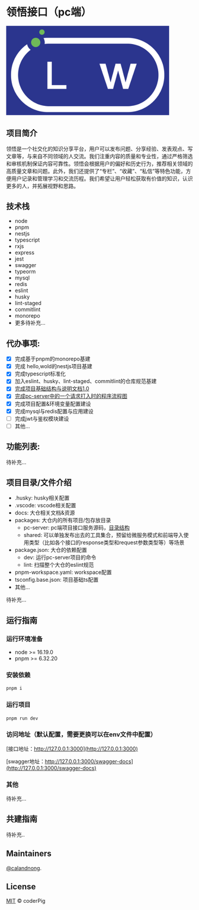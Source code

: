 # 领悟接口（pc端）

<img
  src="./docs/imgs/ling-wu-logo.png" width="440px"
/>

## 项目简介

领悟是一个社交化的知识分享平台，用户可以发布问题、分享经验、发表观点、写文章等，与来自不同领域的人交流。我们注重内容的质量和专业性，通过严格筛选和审核机制保证内容可靠性。领悟会根据用户的偏好和历史行为，推荐相关领域的高质量文章和问题。此外，我们还提供了“专栏”、“收藏”、“私信”等特色功能，方便用户记录和管理学习和交流历程。我们希望让用户轻松获取有价值的知识，认识更多的人，并拓展视野和思路。

## 技术栈

  * node
  * pnpm
  * nestjs
  * typescript
  * rxjs
  * express
  * jest
  * swagger
  * typeorm
  * mysql
  * redis
  * eslint
  * husky
  * lint-staged
  * commitlint
  * monorepo
  * 更多待补充...

## 代办事项:

- [x] 完成基于pnpm的monorepo基建
- [x] 完成 hello,wold的nestjs项目基建
- [x] 完成typescript标准化
- [x] 加入eslint、husky、lint-staged、commitlint的仓库规范基建
- [x] [完成项目基础结构与说明文档1.0](./docs//1.nestjs%E9%A1%B9%E7%9B%AE%E5%9F%BA%E7%A1%80%E7%BB%93%E6%9E%84%E4%B8%8E%E8%AF%B4%E6%98%8E.md)
- [x] [完成pc-server中的一个请求打入时的程序流程图](./docs//2.%E4%B8%80%E4%B8%AA%E8%AF%B7%E6%B1%82%E5%BC%80%E5%A7%8B%E5%88%B0%E7%BB%93%E6%9D%9F%E8%BF%87%E7%A8%8B%E4%B8%AD%E7%9A%84nestjs%E7%A8%8B%E5%BA%8F%E6%89%A7%E8%A1%8C%E6%B5%81%E7%A8%8B%E5%9B%BE.md)
- [x] 完成项目配置&环境变量配置建设
- [x] 完成mysql与redis配置与应用建设
- [ ] 完成jwt与鉴权模块建设
- [ ] 其他...

## 功能列表:

待补充...

## 项目目录/文件介绍
- .husky: husky相关配置
- .vscode: vscode相关配置
- docs: 大仓相关文档&资源
- packages: 大仓内的所有项目/包存放目录
  - pc-server: pc端项目接口服务源码，[目录结构](./docs//1.nestjs%E9%A1%B9%E7%9B%AE%E5%9F%BA%E7%A1%80%E7%BB%93%E6%9E%84%E4%B8%8E%E8%AF%B4%E6%98%8E.md)
  - shared: 可以单独发布出去的工具集合，预留给微服务模式和前端导入使用类型（比如各个接口的response类型和request参数类型等）等场景
- package.json: 大仓的依赖配置
  - dev: 运行pc-server项目的命令
  - lint: 扫描整个大仓的eslint规范
- pnpm-workspace.yaml: workspace配置
- tsconfig.base.json: 项目基础ts配置
- 其他...

待补充...

## 运行指南

### 运行环境准备
- node >= 16.19.0
- pnpm >= 6.32.20

### 安装依赖
```bash
pnpm i
```
### 运行项目
```bash
pnpm run dev
```
### 访问地址（默认配置，需要更换可以在env文件中配置）

[接口地址：http://127.0.0.1:3000](http://127.0.0.1:3000)

[swagger地址：http://127.0.0.1:3000/swagger-docs](http://127.0.0.1:3000/swagger-docs)

### 其他
待补充...


## 共建指南

待补充..

## Maintainers

[@calandnong](https://github.com/calandnong).

## License

[MIT](LICENSE) © coderPig
